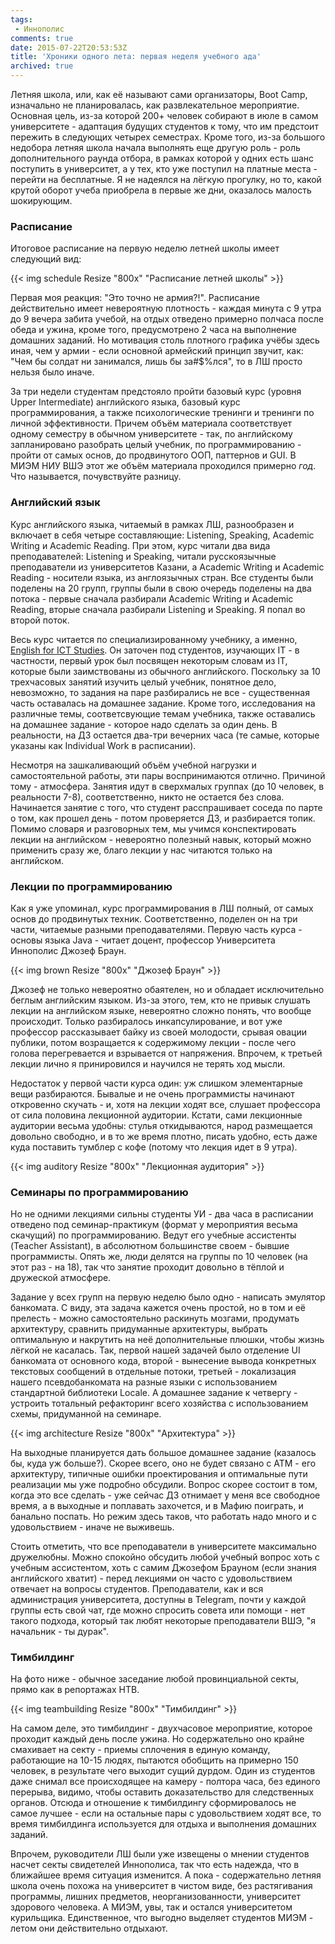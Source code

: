 ```yaml
---
tags:
 - Иннополис
comments: true
date: 2015-07-22T20:53:53Z
title: 'Хроники одного лета: первая неделя учебного ада'
archived: true
---
```


Летняя школа, или, как её называют сами организаторы, Boot Camp, изначально не планировалась, как развлекательное мероприятие. Основная цель, из-за которой 200+ человек собирают в июле в самом университете - адаптация будущих студентов к тому, что им предстоит пережить в следующих четырех семестрах. Кроме того, из-за большого недобора летняя школа начала выполнять еще другую роль - роль дополнительного раунда отбора, в рамках которой у одних есть шанс поступить в университет, а у тех, кто уже поступил на платные места - перейти на бесплатные. Я не надеялся на лёгкую прогулку, но то, какой крутой оборот учеба приобрела в первые же дни, оказалось малость шокирующим.

<!--more-->

### Расписание

Итоговое расписание на первую неделю летней школы имеет следующий вид:

{{< img schedule Resize "800x" "Расписание летней школы" >}}

Первая моя реакция: "Это точно не армия?!". Расписание действительно имеет невероятную плотность - каждая минута с 9 утра до 9 вечера забита учебой, на отдых отведено примерно полчаса после обеда и ужина, кроме того, предусмотрено 2 часа на выполнение домашних заданий. Но мотивация столь плотного графика учёбы здесь иная, чем у армии - если основной армейский принцип звучит, как: "Чем бы солдат ни занимался, лишь бы за#$%лся", то в ЛШ просто нельзя было иначе.

За три недели студентам предстояло пройти базовый курс (уровня Upper Intermediate) английского языка, базовый курс программирования, а также психологические тренинги и тренинги по личной эффективности. Причем объём материала соответствует одному семестру в обычном университете - так, по английскому запланировано разобрать целый учебник, по программированию - пройти от самых основ, до продвинутого ООП, паттернов и GUI. В МИЭМ НИУ ВШЭ этот же объём материала проходился примерно *год*. Что называется, почувствуйте разницу.

### Английский язык

Курс английского языка, читаемый в рамках ЛШ, разнообразен и включает в себя четыре составляющие: Listening, Speaking, Academic Writing и Academic Reading. При этом, курс читали два вида преподавателей: Listening и Speaking, читали русскоязычные преподаватели из университетов Казани, а Academic Writing и Academic Reading - носители языка, из англоязычных стран. Все студенты были поделены на 20 групп, группы были в свою очередь поделены на два потока - первые сначала разбирали Academic Writing и Academic Reading, вторые сначала разбирали Listening и Speaking. Я попал во второй поток.

Весь курс читается по специализированному учебнику, а именно, [English for ICT Studies](https://www.garneteducation.com/Book/7/English_for_ICT_Studies_in_Higher_Education_Studies.html). Он заточен под студентов, изучающих IT - в частности, первый урок был посвящен некоторым словам из IT, которые были заимствованы из обычного английского. Поскольку за 10 трехчасовых занятий изучить целый учебник, понятное дело, невозможно, то задания на паре разбирались не все - существенная часть оставалась на домашнее задание. Кроме того, исследования на различные темы, соответсвующие темам учебника, также оставались на домашнее задание - которое надо сделать за один день. В реальности, на ДЗ остается два-три вечерних часа (те самые, которые указаны как Individual Work в расписании).

Несмотря на зашкаливающий объём учебной нагрузки и самостоятельной работы, эти пары воспринимаются отлично. Причиной тому - атмосфера. Занятия идут в сверхмалых группах (до 10 человек, в реальности 7-8), соответственно, никто не остается без слова. Начинается занятие с того, что студент расспрашивает соседа по парте о том, как прошел день - потом проверяется ДЗ, и разбирается топик. Помимо словаря и разговорных тем, мы учимся конспектировать лекции на английском - невероятно полезный навык, который можно применить сразу же, благо лекции у нас читаются только на английском.

### Лекции по программированию

Как я уже упоминал, курс программирования в ЛШ полный, от самых основ до продвинутых техник. Соответственно, поделен он на три части, читаемые разными преподавателями. Первую часть курса - основы языка Java - читает доцент, профессор Университета Иннополис Джозеф Браун.

{{< img brown Resize "800x" "Джозеф Браун" >}}

Джозеф не только невероятно обаятелен, но и обладает исключительно беглым английским языком. Из-за этого, тем, кто не привык слушать лекции на английском языке, невероятно сложно понять, что вообще происходит. Только разбиралось инкапсулирование, и вот уже профессор рассказывает байку из своей молодости, срывая овации публики, потом возращается к содержимому лекции - после чего голова перегревается и взрывается от напряжения. Впрочем, к третьей лекции лично я принировился и научился не терять ход мысли.

Недостаток у первой части курса один: уж слишком элементарные вещи разбираются. Бывалые и не очень программисты начинают откровенно скучать - и, хотя на лекции ходят все, слушает профессора от сила половина лекционной аудитории. Кстати, сами лекционные аудитории весьма удобны: стулья откидываются, народ размещается довольно свободно, и в то же время плотно, писать удобно, есть даже куда поставить тумблер с кофе (потому что лекция идет в 9 утра).

{{< img auditory Resize "800x" "Лекционная аудитория" >}}

### Семинары по программированию

Но не одними лекциями сильны студенты УИ - два часа в расписании отведено под семинар-практикум (формат у мероприятия весьма скачущий) по программированию. Ведут его учебные ассистенты (Teacher Assistant), в абсолютном большинстве своем - бывшие программисты. Опять же, люди делятся на группы по 10 человек (на этот раз - на 18), так что занятие проходит довольно в тёплой и дружеской атмосфере.

Задание у всех групп на первую неделю было одно - написать эмулятор банкомата. С виду, эта задача кажется очень простой, но в том и её прелесть - можно самостоятельно раскинуть мозгами, продумать архитектуру, сравнить придуманные архитектуры, выбрать оптимальную и накрутить на неё дополнительные плюшки, чтобы жизнь лёгкой не касалась. Так, первой нашей задачей было отделение UI банкомата от основного кода, второй - вынесение вывода конкретных текстовых сообщений в отдельные потоки, третьей - локализация нашего псевдобанкомата на разные языки с использованием стандартной библиотеки Locale. А домашнее задание к четвергу - устроить тотальный рефакторинг всего хозяйства с использованием схемы, придуманной на семинаре.

{{< img architecture Resize "800x" "Архитектура" >}}

На выходные планируется дать большое домашнее задание (казалось бы, куда уж больше?). Скорее всего, оно не будет связано с ATM - его архитектуру, типичные ошибки проектирования и оптимальные пути реализации мы уже подробно обсудили. Вопрос скорее состоит в том, когда это все сделать - уже сейчас ДЗ отнимает у меня все свободное время, а в выходные и поплавать захочется, и в Мафию поиграть, и банально поспать. Но режим здесь таков, что работать надо много и с удовольствием - иначе не выживешь.

Стоить отметить, что все преподаватели в университете максимально дружелюбны. Можно спокойно обсудить любой учебный вопрос хоть с учебным ассистентом, хоть с самим Джозефом Брауном (если знания английского хватит) - перед лекциями он часто с удовольствием отвечает на вопросы студентов. Преподаватели, как и вся администрация университета, доступны в Telegram, почти у каждой группы есть свой чат, где можно спросить совета или помощи - нет такого подхода, который так любят некоторые преподаватели ВШЭ, "я начальник - ты дурак".

### Тимбилдинг

На фото ниже - обычное заседание любой провинциальной секты, прямо как в репортажах НТВ.

{{< img teambuilding Resize "800x" "Тимбилдинг" >}}

На самом деле, это тимбилдинг - двухчасовое мероприятие, которое проходит каждый день после ужина. Но содержательно оно крайне смахивает на секту - приемы сплочения в единую команду, работающие на 10-15 людях, пытаются обобщить на примерно 150 человек, в результате чего выходит сущий дурдом. Один из студентов даже снимал все происходящее на камеру - полтора часа, без единого перерыва, видимо, чтобы оставить доказательство для следственных органов. Отсюда и отношение к тимбилдингу сформировалось не самое лучшее - если на остальные пары с удовольствием ходят все, то время тимбилдинга используется для отдыха и выполнения домашних заданий.

Впрочем, руководители ЛШ были уже извещены о мнении студентов насчет секты свидетелей Иннополиса, так что есть надежда, что в ближайшее время ситуация изменится. А пока - содержательно летняя школа очень похожа на университет в чистом виде, без растягивания программы, лишних предметов, неорганизованности, университет здорового человека. А МИЭМ, увы, так и остался университетом курильщика. Единственное, что выгодно выделяет студентов МИЭМ - летом они действительно отдыхают.

